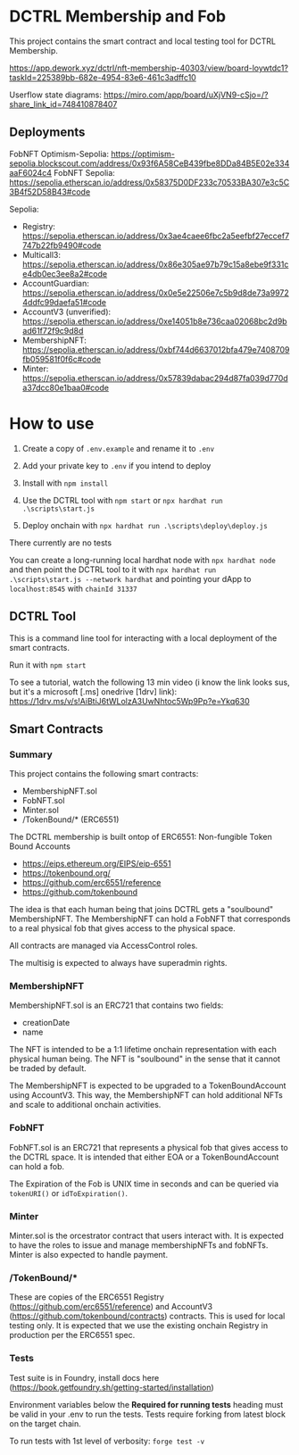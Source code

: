 # DCTRL Membership and Fob 

This project contains the smart contract and local testing tool for DCTRL Membership.

https://app.dework.xyz/dctrl/nft-membership-40303/view/board-loywtdc1?taskId=225389bb-682e-4954-83e6-461c3adffc10

Userflow state diagrams: https://miro.com/app/board/uXjVN9-cSjo=/?share_link_id=748410878407

## Deployments
FobNFT Optimism-Sepolia: https://optimism-sepolia.blockscout.com/address/0x93f6A58CeB439fbe8DDa84B5E02e334aaF6024c4
FobNFT Sepolia: https://sepolia.etherscan.io/address/0x58375D0DF233c70533BA307e3c5C3B4f52D58B43#code

Sepolia:
- Registry: https://sepolia.etherscan.io/address/0x3ae4caee6fbc2a5eefbf27eccef7747b22fb9490#code
- Multicall3: https://sepolia.etherscan.io/address/0x86e305ae97b79c15a8ebe9f331ce4db0ec3ee8a2#code
- AccountGuardian: https://sepolia.etherscan.io/address/0x0e5e22506e7c5b9d8de73a99724ddfc99daefa51#code
- AccountV3 (unverified): https://sepolia.etherscan.io/address/0xe14051b8e736caa02068bc2d9bad61f72f9c9d8d
- MembershipNFT: https://sepolia.etherscan.io/address/0xbf744d6637012bfa479e7408709fb059581f0f6c#code
- Minter: https://sepolia.etherscan.io/address/0x57839dabac294d87fa039d770da37dcc80e1baa0#code

# How to use
1. Create a copy of `.env.example` and rename it to `.env`
2. Add your private key to `.env` if you intend to deploy
3. Install with `npm install`

4. Use the DCTRL tool with `npm start` or `npx hardhat run .\scripts\start.js`

5. Deploy onchain with `npx hardhat run .\scripts\deploy\deploy.js`

There currently are no tests


You can create a long-running local hardhat node with `npx hardhat node` and then point the DCTRL tool to it with `npx hardhat run .\scripts\start.js --network hardhat` and pointing your dApp to `localhost:8545` with `chainId 31337`

## DCTRL Tool
This is a command line tool for interacting with a local deployment of the smart contracts.

Run it with `npm start`

To see a tutorial, watch the following 13 min video (i know the link looks sus, but it's a microsoft [.ms] onedrive [1drv] link): https://1drv.ms/v/s!AiBtiJ6tWLolzA3UwNhtoc5Wp9Pp?e=Ykq630

## Smart Contracts
### Summary
This project contains the following smart contracts:
- MembershipNFT.sol
- FobNFT.sol
- Minter.sol
- /TokenBound/* (ERC6551)

The DCTRL membership is built ontop of ERC6551: Non-fungible Token Bound Accounts
- https://eips.ethereum.org/EIPS/eip-6551
- https://tokenbound.org/
- https://github.com/erc6551/reference
- https://github.com/tokenbound

The idea is that each human being that joins DCTRL gets a "soulbound" MembershipNFT. The MembershipNFT can hold a FobNFT that corresponds to a real physical fob that gives access to the physical space. 

All contracts are managed via AccessControl roles.

The multisig is expected to always have superadmin rights.

### MembershipNFT
MembershipNFT.sol is an ERC721 that contains two fields:
- creationDate
- name

The NFT is intended to be a 1:1 lifetime onchain representation with each physical human being. The NFT is "soulbound" in the sense that it cannot be traded by default.

The MembershipNFT is expected to be upgraded to a TokenBoundAccount using AccountV3. This way, the MembershipNFT can hold additional NFTs and scale to additional onchain activities.

### FobNFT
FobNFT.sol is an ERC721 that represents a physical fob that gives access to the DCTRL space. It is intended that either EOA or a TokenBoundAccount can hold a fob.

The Expiration of the Fob is UNIX time in seconds and can be queried via `tokenURI()` or `idToExpiration()`.

### Minter
Minter.sol is the orcestrator contract that users interact with. It is expected to have the roles to issue and manage membershipNFTs and fobNFTs. Minter is also expected to handle payment.

### /TokenBound/*

These are copies of the ERC6551 Registry (https://github.com/erc6551/reference) and AccountV3 (https://github.com/tokenbound/contracts) contracts. This is used for local testing only. It is expected that we use the existing onchain Registry in production per the ERC6551 spec.

### Tests
Test suite is in Foundry, install docs here (https://book.getfoundry.sh/getting-started/installation)

 Environment variables below the **Required for running tests** heading must be valid in your .env to run the tests. Tests require forking from latest block on the target chain.

To run tests with 1st level of verbosity:
`forge test -v`

